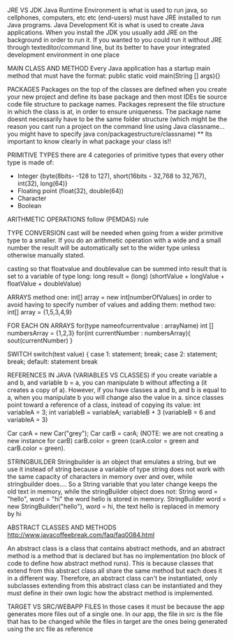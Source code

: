 JRE VS JDK
Java Runtime Environment is what is used to run java, so cellphones, computers, etc etc (end-users) must have JRE installed to run Java programs.
Java Development Kit is what is used to create Java applications.
When you install the JDK you usually add JRE on the background in order to run it. If you wanted to you could run it without JRE through texteditor/command line, but its better to have your integrated development environment in one place

MAIN CLASS AND METHOD
Every Java application has a startup main method that must have the format:
public static void main(String [] args){}

PACKAGES
Packages on the top of the classes are defined when you create your new project and define its base package and then most IDEs tie source code file structure to package names. Packages represent the file structure in which the class is at, in order to ensure uniqueness. The package name doesnt necessarily have to be the same folder structure (which might be the reason you cant run a project on the command line using Java classname... you might have to specify java con/packagestructure/classname) 
** Its important to know clearly in what package your class is!!


PRIMITIVE TYPES
there are 4 categories of primitive types that every other type is made of:
- Integer {byte(8bits- -128 to 127), short(16bits - 32,768 to 32,767), int(32), long(64)}
- Floating point (float(32), double(64))
- Character
- Boolean

ARITHMETIC OPERATIONS
follow (PEMDAS) rule

TYPE CONVERSION
cast will be needed when going from a wider primitive type to a smaller. If you do an arithmetic operation with a wide and a small number the result will be automatically set to the wider type unless otherwise manually stated.

casting so that floatvalue and doublevalue can be summed into result that is set to a variable of type long:
long result = (long) (shortValue + longValue + floatValue + doubleValue)

ARRAYS
method one: int[] array = new int[numberOfValues]
in order to avoid having to specify number of values and adding them:
method two: int[] array = {1,5,3,4,9}

FOR EACH ON ARRAYS
for(type nameofcurrentvalue : arrayName)
int [] numbersArray = {1,2,3}
for(int currentNumber : numbersArray){ sout(currentNumber) }

SWITCH
switch(test value) {
case 1:
statement;
break;
case 2:
statement;
break;
default:
statement
break

REFERENCES IN JAVA (VARIABLES VS CLASSES)
if you create variable a and b, and variable b = a, you can manipulate b without affecting a (it creates a copy of a). However, if you have classes a and b, and b is equal to a, when you manipulate b you will change also the value in a. since classes point toward a reference of a class, instead of copying its value:
int variableA = 3;
int variableB = variableA;
variableB + 3 (variableB = 6 and variableA = 3)

Car carA = new Car("grey");
Car carB = carA; (NOTE: we are not creating a new instance for carB)
carB.color = green (carA.color = green and carB.color = green).


STRINGBUILDER
Stringbuilder is an object that emulates a string, but we use it instead of string because a variable of type string does not work with the same capacity of characters in memory over and over, while stringbuilder does.... So a String variable that you later change keeps the old text in memory, while the stringBuilder object does not:  String word = "hello",  word = "hi" the word hello is stored in memory. StringBuilder word = new StringBuilder("hello"),  word = hi, the text hello is replaced in memory by hi

ABSTRACT CLASSES AND METHODS http://www.javacoffeebreak.com/faq/faq0084.html 

An abstract class is a class that contains abstract methods, and an abstract method is a method that is declared but has no implementation (no block of code to define how abstract method runs). This is because classes that extend from this abstract class all share the same method but each does it in a different way. Therefore, an abstract class can't be instantiated, only subclasses extending from this abstract class can be instantiated and they must define in their own logic how the abstract method is implemented. 

TARGET VS SRC/WEBAPP FILES
In those cases it must be because the app generates more files out of  a single one. In our app, the file in src is the file that has to be changed while the files in target are the ones being generated using the src file as reference